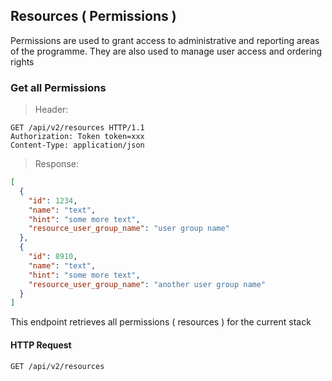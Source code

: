 ## Resources ( Permissions )

Permissions are used to grant access to administrative and reporting areas of the programme.  They are also used to manage user access and ordering rights

### Get all Permissions

> Header: 

``` http
GET /api/v2/resources HTTP/1.1
Authorization: Token token=xxx
Content-Type: application/json
```

> Response:

```json
[
  {
    "id": 1234,
    "name": "text",
    "hint": "some more text",
    "resource_user_group_name": "user group name"
  },
  {
    "id": 8910,
    "name": "text",
    "hint": "some more text",
    "resource_user_group_name": "another user group name"
  }
]
```

This endpoint retrieves all permissions ( resources ) for the current stack

#### HTTP Request

`GET /api/v2/resources`
